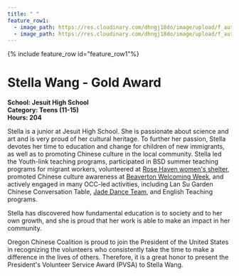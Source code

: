 ```yaml
---
title: " "
feature_row1:
  - image_path: https://res.cloudinary.com/dhngj18do/image/upload/f_auto,q_auto/v1/images/pvsa/2022_Stella_Wang
  - image_path: https://res.cloudinary.com/dhngj18do/image/upload/f_auto,q_auto/v1/images/activities/year_2022
---
```


{% include feature_row id="feature_row1"%}

# Stella Wang - Gold Award

**School: Jesuit High School**  
**Category: Teens (11-15)**  
**Hours: 204**  

Stella is a junior at Jesuit High School. She is passionate about science and art and is very proud of her cultural heritage. To further her passion, Stella devotes her time to education and change for children of new immigrants, as well as to promoting Chinese culture in the local community. Stella led the Youth-link teaching programs, participated in BSD summer teaching programs for migrant workers, volunteered at [Rose Haven women's shelter](https://rosehaven.org/), promoted Chinese culture awareness at [Beaverton Welcoming Week](https://www.beavertonoregon.gov/406/Welcoming-Week), and actively engaged in many OCC-led activities, including Lan Su Garden Chinese Conversation Table, [Jade Dance Team](https://pdxchinese.org/youthdance/), and English Teaching programs.  

Stella has discovered how fundamental education is to society and to her own growth, and she is proud that her work is able to make an impact in her community.

Oregon Chinese Coalition is proud to join the President of the United States in recognizing the volunteers who consistently take the time to make a difference in the lives of others. Therefore, it is a great honor to present the President's Volunteer Service Award (PVSA) to Stella Wang.
